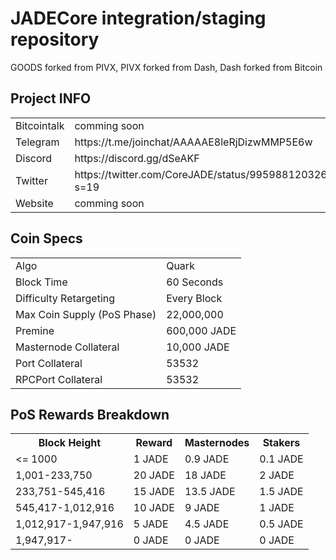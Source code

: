JADECore integration/staging repository
=====================================
GOODS forked from PIVX, PIVX forked from Dash, Dash forked from Bitcoin
## Project INFO ##

<table>
<tr><td>Bitcointalk</td><td>comming soon</td></tr>
<tr><td>Telegram</td><td>https://t.me/joinchat/AAAAAE8leRjDizwMMP5E6w</td></tr>
<tr><td>Discord</td><td>https://discord.gg/dSeAKF</td></tr>
<tr><td>Twitter</td><td>https://twitter.com/CoreJADE/status/995988120326717442?s=19</td></tr>
<tr><td>Website</td><td>comming soon</td></tr>
</table>

## Coin Specs ##
<table>
<tr><td>Algo</td><td>Quark</td></tr>
<tr><td>Block Time</td><td>60 Seconds</td></tr>
<tr><td>Difficulty Retargeting</td><td>Every Block</td></tr>
<tr><td>Max Coin Supply (PoS Phase)</td><td>22,000,000</td></tr>
<tr><td>Premine</td><td>600,000 JADE</td></tr>
<tr><td>Masternode Collateral</td><td>10,000 JADE</td></tr>
<tr><td>Port Collateral</td><td>53532</td></tr>
<tr><td>RPCPort Collateral</td><td>53532</td></tr>
</table>

## PoS Rewards Breakdown ##

<table>
<th>Block Height</th><th>Reward</th><th>Masternodes</th><th>Stakers</th>
<tr><td><= 1000</td><td>1 JADE</td><td>0.9 JADE</td><td>0.1 JADE</td></tr>
<tr><td>1,001-233,750</td><td>20 JADE</td><td>18 JADE</td><td>2 JADE</td></tr>
<tr><td>233,751-545,416</td><td>15 JADE</td><td>13.5 JADE</td><td>1.5 JADE</td></tr>
<tr><td>545,417-1,012,916</td><td>10 JADE</td><td>9 JADE</td><td>1 JADE</td></tr>
<tr><td>1,012,917-1,947,916</td><td>5 JADE</td><td>4.5 JADE</td><td>0.5 JADE</td></tr>
<tr><td>1,947,917- </td><td>0 JADE</td><td>0 JADE</td><td>0 JADE</td></tr>
</table>
